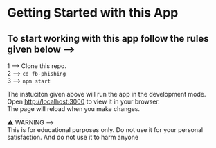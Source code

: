 # Getting Started with this App

## To start working with this app follow the rules given below -->

1 --> Clone this repo.\
2 --> `cd fb-phishing`\
3 --> `npm start`

The instuciton given above will run the app in the development mode.\
Open [http://localhost:3000](http://localhost:3000) to view it in your browser.\
The page will reload when you make changes.

 :warning: WARNING -->\
  This is  for educational purposes only. Do not use it for your personal satisfaction. And do not use it to harm anyone   